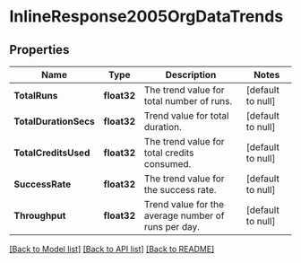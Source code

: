 # InlineResponse2005OrgDataTrends

## Properties
Name | Type | Description | Notes
------------ | ------------- | ------------- | -------------
**TotalRuns** | **float32** | The trend value for total number of runs. | [default to null]
**TotalDurationSecs** | **float32** | Trend value for total duration. | [default to null]
**TotalCreditsUsed** | **float32** | The trend value for total credits consumed. | [default to null]
**SuccessRate** | **float32** | The trend value for the success rate. | [default to null]
**Throughput** | **float32** | Trend value for the average number of runs per day. | [default to null]

[[Back to Model list]](../README.md#documentation-for-models) [[Back to API list]](../README.md#documentation-for-api-endpoints) [[Back to README]](../README.md)

